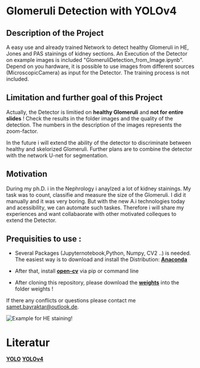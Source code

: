 # Glomeruli Detection with YOLOv4

## Description of the Project

A easy use and already trained Network to detect healthy Glomeruli in
HE, Jones and PAS stainings of kidney sections. 
An Execution of the Detector on example images is included "GlomeruliDetection_from_Image.ipynb".
Depend on you hardware, it is possible to use images from different sources (MicroscopicCamera) as input for the Detector.
The training process is not included.

## Limitation and further goal of this Project

Actually, the Detector is limitied on **healthy Glomeruli** and **not for entire slides** !
Check the results in the folder images and the quality of the detection.
The numbers in the description of the images represents the zoom-factor.

In the future i will extend the ability of the detector to discriminate
between healthy and skelorized Glomeruli.
Further plans are to combine the detector with the network U-net for segmentation.

## Motivation

During my ph.D. i in the Nephrology i anaylzed a lot of  kidney stainings. My task was to count, classifie and measure the size
of the Glomeruli. I did it manually and it was very boring.
But with the new A.i technologies today and acessibility,
we can automate such taskes. 
Therefore i will share my experiences and want collabaorate with other motivated colleques to extend the Detector.

## Prequisities to use :

- Several Packages (Jupyternotebook,Python, Numpy, CV2 ..) is needed.
  The easiest way is to download and install the Distribution: **[Anaconda](https://www.anaconda.com/products/individual)**

- After that, install **[open-cv](https://pypi.org/project/opencv-python/)** via pip or command line 

- After cloning this repository, please download the **[weights](https://drive.google.com/file/d/1uC0ijQRoxmO-SvAK0o0HJ8q1JzCpPVbj/view?usp=sharing)**
  into the folder weights !

If there any conflicts or questions please contact me <samet.bayraktar@outlook.de>.
  

![Example for HE staining!](Example.png "InputImages and Detection")


# Literatur

**[YOLO](https://arxiv.org/abs/1506.02640)**
**[YOLOv4](https://arxiv.org/abs/2004.10934)**